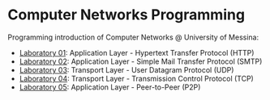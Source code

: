# Computer Networks Programming
Programming introduction of Computer Networks @ University of Messina:

- [Laboratory 01](https://github.com/lcarnevale/http-examples): Application Layer - Hypertext Transfer Protocol (HTTP)
- [Laboratory 02](https://github.com/lcarnevale/smtp-example): Application Layer - Simple Mail Transfer Protocol (SMTP)
- [Laboratory 03](https://github.com/lcarnevale/udp-example): Transport Layer - User Datagram Protocol (UDP)
- [Laboratory 04](https://github.com/lcarnevale/tcp-example): Transport Layer - Transmission Control Protocol (TCP)
- [Laboratory 05](https://github.com/lcarnevale/p2p-examples): Application Layer - Peer-to-Peer (P2P)
<!-- - [Lecture 03](lecture03): Application Layer - File Transfer Protocol (FTP) -->